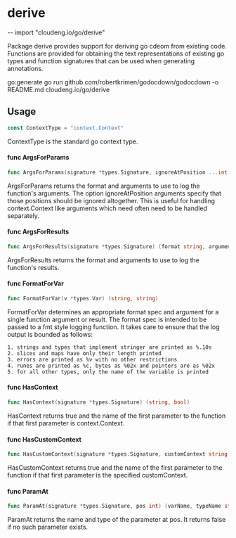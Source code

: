 # derive
--
    import "cloudeng.io/go/derive"

Package derive provides support for deriving go cdeom from existing code.
Functions are provided for obtaining the text representations of existing go
types and function signatures that can be used when generating annotations.

go:generate go run github.com/robertkrimen/godocdown/godocdown -o README.md
cloudeng.io/go/derive

## Usage

```go
const ContextType = "context.Context"
```
ContextType is the standard go context type.

#### func  ArgsForParams

```go
func ArgsForParams(signature *types.Signature, ignoreAtPosition ...int) (format string, arguments []string)
```
ArgsForParams returns the format and arguments to use to log the function's
arguments. The option ignoreAtPosition arguments specify that those positions
should be ignored altogether. This is useful for handling context.Context like
arguments which need often need to be handled separately.

#### func  ArgsForResults

```go
func ArgsForResults(signature *types.Signature) (format string, arguments []string)
```
ArgsForResults returns the format and arguments to use to log the function's
results.

#### func  FormatForVar

```go
func FormatForVar(v *types.Var) (string, string)
```
FormatForVar determines an appropriate format spec and argument for a single
function argument or result. The format spec is intended to be passed to a fmt
style logging function. It takes care to ensure that the log output is bounded
as follows:

    1. strings and types that implement stringer are printed as %.10s
    2. slices and maps have only their length printed
    3. errors are printed as %v with no other restrictions
    4. runes are printed as %c, bytes as %02x and pointers are as %02x
    5. for all other types, only the name of the variable is printed

#### func  HasContext

```go
func HasContext(signature *types.Signature) (string, bool)
```
HasContext returns true and the name of the first parameter to the function if
that first parameter is context.Context.

#### func  HasCustomContext

```go
func HasCustomContext(signature *types.Signature, customContext string) (string, bool)
```
HasCustomContext returns true and the name of the first parameter to the
function if that first parameter is the specified customContext.

#### func  ParamAt

```go
func ParamAt(signature *types.Signature, pos int) (varName, typeName string, ok bool)
```
ParamAt returns the name and type of the parameter at pos. It returns false if
no such parameter exists.
